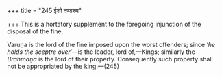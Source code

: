 +++
title = "245 ईशो दण्डस्य"

+++
This is a hortatory supplement to the foregoing injunction of the
disposal of the fine.

Varuṇa is the lord of the fine imposed upon the worst offenders; since
‘*he holds the sceptre over*’—is the leader, lord of,—Kings; similarly
the *Brāhmaṇa* is the lord of their property. Consequently such property
shall not be appropriated by the king.—(245)


